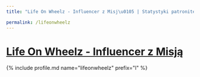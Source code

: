 ```yaml
---
title: "Life On Wheelz - Influencer z Misj\u0105 | Statystyki patronite.pl | Patromierz"

permalink: /lifeonwheelz
---
```


# [Life On Wheelz - Influencer z Misją](https://patronite.pl/lifeonwheelz)

{% include profile.md name="lifeonwheelz" prefix="l" %}
